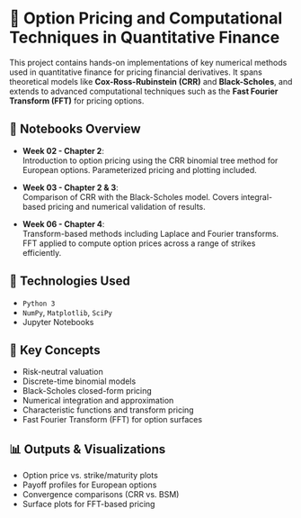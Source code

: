 # 🧮 Option Pricing and Computational Techniques in Quantitative Finance

This project contains hands-on implementations of key numerical methods used in quantitative finance for pricing financial derivatives. It spans theoretical models like **Cox-Ross-Rubinstein (CRR)** and **Black-Scholes**, and extends to advanced computational techniques such as the **Fast Fourier Transform (FFT)** for pricing options.

## 📁 Notebooks Overview

- **Week 02 - Chapter 2**:  
  Introduction to option pricing using the CRR binomial tree method for European options. Parameterized pricing and plotting included.
  
- **Week 03 - Chapter 2 & 3**:  
  Comparison of CRR with the Black-Scholes model. Covers integral-based pricing and numerical validation of results.

- **Week 06 - Chapter 4**:  
  Transform-based methods including Laplace and Fourier transforms. FFT applied to compute option prices across a range of strikes efficiently.

## 🔧 Technologies Used

- `Python 3`
- `NumPy`, `Matplotlib`, `SciPy`
- Jupyter Notebooks

## 📌 Key Concepts

- Risk-neutral valuation
- Discrete-time binomial models
- Black-Scholes closed-form pricing
- Numerical integration and approximation
- Characteristic functions and transform pricing
- Fast Fourier Transform (FFT) for option surfaces

## 📊 Outputs & Visualizations

- Option price vs. strike/maturity plots
- Payoff profiles for European options
- Convergence comparisons (CRR vs. BSM)
- Surface plots for FFT-based pricing


